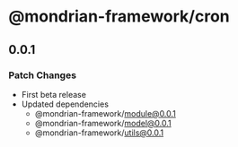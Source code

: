 # @mondrian-framework/cron

## 0.0.1

### Patch Changes

- First beta release
- Updated dependencies
  - @mondrian-framework/module@0.0.1
  - @mondrian-framework/model@0.0.1
  - @mondrian-framework/utils@0.0.1
